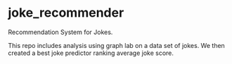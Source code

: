 # joke_recommender
Recommendation System for Jokes.

This repo includes analysis using graph lab on a data set of jokes. We then created a best joke predictor ranking average joke score.
